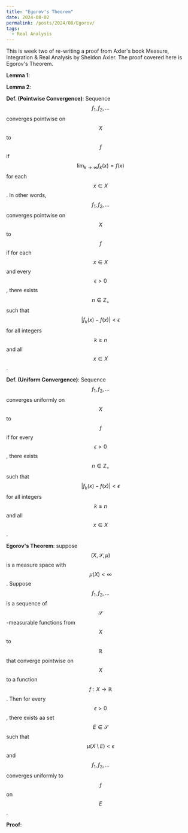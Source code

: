 ```yaml
---
title: "Egorov's Theorem"
date: 2024-08-02
permalink: /posts/2024/08/Egorov/
tags:
  - Real Analysis
---
```


This is week two of re-writing a proof from Axler's book Measure, Integration & Real Analysis by Sheldon Axler. The proof covered here is Egorov's Theorem. 

**Lemma 1**: 

**Lemma 2**: 

**Def. (Pointwise Convergence)**: Sequence $$ f_1,f_2,\dots $$ converges pointwise on $$X$$ to $$f$$ if $$\lim_{k\to\infty}f_{k}(x)=f(x)$$ for each $$x\in X$$. In other words, $$ f_1,f_2,\dots $$ converges pointwise on $$X$$ to $$f$$ if for each $$x\in X$$ and every $$\epsilon >0$$, there exists $$n\in\mathbb{Z}_{+}$$ such that $$ \vert f_{k}(x)-f(x)\vert < \epsilon $$ for all integers $$k\geq n$$ and all $$x\in X$$. 

**Def. (Uniform Convergence)**: Sequence $$f_1,f_2,\dots $$ converges uniformly on $$X$$ to $$f$$ if for every $$\epsilon >0 $$, there exists $$n\in\mathbb{Z}_{+}$$ such that $$\vert f_k (x)-f(x)\vert <\epsilon $$ for all integers $$k\geq n$$ and all $$x\in X$$. 

**Egorov's Theorem**: suppose $$(X,\mathcal{S},\mu )$$ is a measure space with $$\mu (X)<\infty $$. Suppose $$f_1,f_2,\dots $$ is a sequence 
of $$\mathcal{S}$$-measurable functions from $$X$$ to $$\mathbb{R}$$ that converge pointwise on $$X$$ to a function $$f:X\to\mathbb{R}$$. 
Then for every $$\epsilon > 0 $$, there exists aa set $$E\in\mathcal{S}$$ such that $$\mu (X\setminus E)<\epsilon$$ and $$f_1,f_2,\dots $$ converges
uniformly to $$f$$ on $$E$$. 

**Proof**: 

